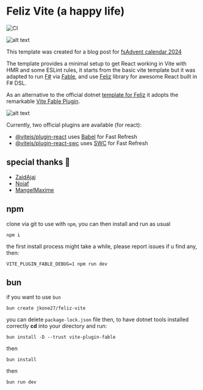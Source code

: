 # Feliz Vite (a happy life)

![CI](https://github.com/jkone27/feliz-vite/actions/workflows/ci.yml/badge.svg)

![alt text](sample-splash-page.png)

This template was created for a blog post for [fsAdvent calendar 2024](https://jkone27-3876.medium.com/feliz-navidad-fd1869b31044)

The template provides a minimal setup to get React working in Vite with HMR and some ESLint rules, it starts from the basic vite template but it was adapted to run [F#](https://dotnet.microsoft.com/en-us/languages/fsharp) via [Fable](https://fable.io/), and use [Feliz](https://zaid-ajaj.github.io/Feliz/) library for awesome React built in F# DSL. 

As an alternative to the official dotnet [template for Feliz](https://zaid-ajaj.github.io/Feliz/#/Feliz/ProjectTemplate) it adopts the remarkable [Vite Fable Plugin](https://fable.io/vite-plugin-fable/). 

![alt text](vite-fable-plugin.png) 

Currently, two official plugins are available (for react):

- [@vitejs/plugin-react](https://github.com/vitejs/vite-plugin-react/blob/main/packages/plugin-react/README.md) uses [Babel](https://babeljs.io/) for Fast Refresh
- [@vitejs/plugin-react-swc](https://github.com/vitejs/vite-plugin-react-swc) uses [SWC](https://swc.rs/) for Fast Refresh

## special thanks 🦔
- [ZaidAjaj](https://github.com/Zaid-Ajaj)
- [Nojaf](https://github.com/nojaf)
- [MangelMaxime](https://github.com/MangelMaxime)


## npm

clone via git to use with `npm`, you can then install and run as usual 

```
npm i
```

the first install process might take a while, please report issues if u find any, then:

```
VITE_PLUGIN_FABLE_DEBUG=1 npm run dev
```

## bun

if you want to use `bun` 

```cli
bun create jkone27/feliz-vite
```

you can delete `package-lock.json` file then, to have dotnet tools installed correctly **cd** into your directory and run:

```
bun install -D --trust vite-plugin-fable
```

then 
```
bun install
```

then
```
bun run dev
```
